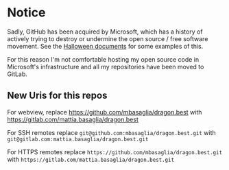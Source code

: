 Notice
======

Sadly, GitHub has been acquired by Microsoft, which has a history of
actively trying to destroy or undermine the open source / free software
movement.
See the [Halloween documents](http://catb.org/~esr/halloween/) for some
examples of this.

For this reason I'm not comfortable hosting my open source code in Microsoft's
infrastructure and all my repositories have been moved to GitLab.

New Uris for this repos
-----------------------

For webview, replace
https://github.com/mbasaglia/dragon.best with
https://gitlab.com/mattia.basaglia/dragon.best

For SSH remotes replace
`git@github.com:mbasaglia/dragon.best.git` with
`git@gitlab.com:mattia.basaglia/dragon.best.git`

For HTTPS remotes replace
`https://github.com/mbasaglia/dragon.best.git` with
`https://gitlab.com/mattia.basaglia/dragon.best.git`

